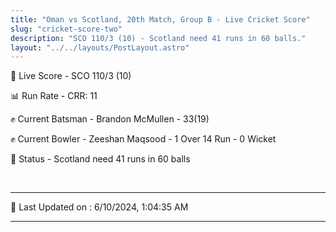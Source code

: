 ```yaml
---
title: "Oman vs Scotland, 20th Match, Group B - Live Cricket Score"
slug: "cricket-score-two"
description: "SCO 110/3 (10) - Scotland need 41 runs in 60 balls."
layout: "../../layouts/PostLayout.astro"
---
```


🔴 Live Score - SCO 110/3 (10)  

📊 Run Rate - CRR: 11  

✊ Current Batsman - Brandon McMullen - 33(19)  

✊ Current Bowler - Zeeshan Maqsood - 1 Over 14 Run - 0 Wicket  

📑 Status - Scotland need 41 runs in 60 balls

<br />

***

📝 Last Updated on : 6/10/2024, 1:04:35 AM

***

